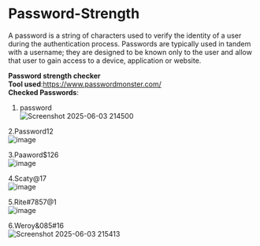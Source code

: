 # Password-Strength  
A password is a string of characters used to verify the identity of a user during the authentication process. Passwords are typically used in tandem with a username; they are designed to be known only to the user and allow that user to gain access to a device, application or website.  

__Password strength checker__  
__Tool used__:https://www.passwordmonster.com/  
__Checked Passwords__:
1. password  
![Screenshot 2025-06-03 214500](https://github.com/user-attachments/assets/1dda099b-96b0-4404-8e89-b695f8421f91)  

2.Password12  
![image](https://github.com/user-attachments/assets/077be0df-b0e8-4881-a016-34d74e296d18)  

3.Paaword$126  
![image](https://github.com/user-attachments/assets/f815f869-97c0-4cb1-8d40-cec81065aae2)  

4.Scaty@17  
![image](https://github.com/user-attachments/assets/987ff749-1fdd-4491-a6c2-85d5d0adb527)  

5.Rite#7857@1  
![image](https://github.com/user-attachments/assets/63e95078-1e24-48db-8a62-3dd4bc2bf63d)  

6.Weroy&085#16  
![Screenshot 2025-06-03 215413](https://github.com/user-attachments/assets/d7c93fc2-ff8e-4098-a657-79d216e6b703)











